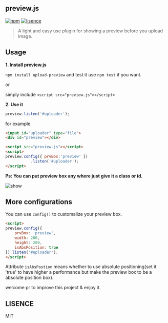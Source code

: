 ## preview.js

[![npm](https://img.shields.io/badge/npm-1.0.6-blue.svg)](https://www.npmjs.com/package/upload-preview)
[![lisence](https://img.shields.io/badge/LISENCE-MIT-green.svg)](https://github.com/Alex-xd/preview-upload)

> A light and easy use plugin for showing a preview before you upload image.




## Usage

**1. Install preview.js**

`npm install upload-preview` and test it use `npm test` if you want.

or

simply include `<script src="preview.js"></script>`

**2. Use it**

```javascript
preview.listen('#uploader');
```

for example

```html
<input id="uploader" type="file">
<div id="preview"></div>

<script src="preview.js"></script>
<script>
preview.config({ prvBox:'preview' })
	       .listen('#uploader');
</script>
```

**Ps: You can put preview box any where just give it a class or id.**

![show](http://o6x2vif88.bkt.clouddn.com/preview-uploader.png)

## More configurations

You can use `config()` to customalize your preview box.

```html
<script>
preview.config({
    prvBox: 'preview',
    width: 200,
    height: 200,
    isAbsPosition: true
}).listen('#uploader');
</script>
```

Attribute `isAbsPostion`  means whether to use absolute positioning(set it 'true' to have higher a performance but make the preview box to be a absolute position box).

welcome pr to improve this project & enjoy it.

## LISENCE
MIT